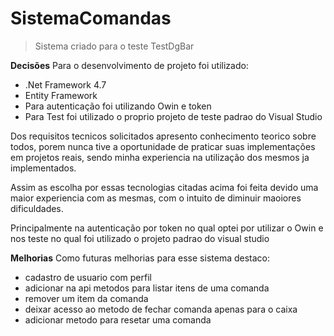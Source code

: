 # SistemaComandas
> Sistema criado para o teste TestDgBar

**Decisões**
Para o desenvolvimento de projeto foi utilizado:
- .Net Framework 4.7
- Entity Framework 
- Para autenticação foi utilizando Owin e token
- Para Test foi utilizado o proprio projeto de teste padrao do Visual Studio

Dos requisitos tecnicos solicitados apresento conhecimento teorico sobre todos, porem nunca tive a oportunidade de praticar suas implementações em projetos reais, sendo minha experiencia na utilização dos mesmos ja implementados.

Assim as escolha por essas tecnologias citadas acima foi feita devido uma maior experiencia com as mesmas, com o intuito de diminuir maoiores dificuldades.

Principalmente na autenticação por token no qual optei por utilizar o Owin e nos teste no qual foi utilizado o projeto padrao do visual studio

**Melhorias**
Como futuras melhorias para esse sistema destaco:
- cadastro de usuario com perfil
- adicionar na api metodos para listar itens de uma comanda
- remover um item da comanda
- deixar acesso ao metodo de fechar comanda apenas para o caixa
- adicionar metodo para resetar uma comanda

